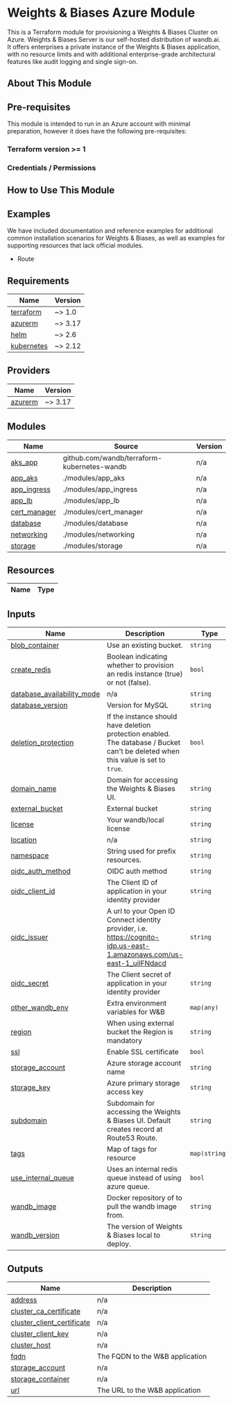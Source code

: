 # Weights & Biases Azure Module

This is a Terraform module for provisioning a Weights & Biases Cluster on Azure.
Weights & Biases Server is our self-hosted distribution of wandb.ai. It offers
enterprises a private instance of the Weights & Biases application, with no
resource limits and with additional enterprise-grade architectural features like
audit logging and single sign-on.

## About This Module

## Pre-requisites

This module is intended to run in an Azure account with minimal
preparation, however it does have the following pre-requisites:

### Terraform version >= 1

### Credentials / Permissions

## How to Use This Module

## Examples

We have included documentation and reference examples for additional common
installation scenarios for Weights & Biases, as well as examples for supporting
resources that lack official modules.

- Route

<!-- BEGIN_TF_DOCS -->
## Requirements

| Name | Version |
|------|---------|
| <a name="requirement_terraform"></a> [terraform](#requirement\_terraform) | ~> 1.0 |
| <a name="requirement_azurerm"></a> [azurerm](#requirement\_azurerm) | ~> 3.17 |
| <a name="requirement_helm"></a> [helm](#requirement\_helm) | ~> 2.6 |
| <a name="requirement_kubernetes"></a> [kubernetes](#requirement\_kubernetes) | ~> 2.12 |

## Providers

| Name | Version |
|------|---------|
| <a name="provider_azurerm"></a> [azurerm](#provider\_azurerm) | ~> 3.17 |

## Modules

| Name | Source | Version |
|------|--------|---------|
| <a name="module_aks_app"></a> [aks\_app](#module\_aks\_app) | github.com/wandb/terraform-kubernetes-wandb | n/a |
| <a name="module_app_aks"></a> [app\_aks](#module\_app\_aks) | ./modules/app_aks | n/a |
| <a name="module_app_ingress"></a> [app\_ingress](#module\_app\_ingress) | ./modules/app_ingress | n/a |
| <a name="module_app_lb"></a> [app\_lb](#module\_app\_lb) | ./modules/app_lb | n/a |
| <a name="module_cert_manager"></a> [cert\_manager](#module\_cert\_manager) | ./modules/cert_manager | n/a |
| <a name="module_database"></a> [database](#module\_database) | ./modules/database | n/a |
| <a name="module_networking"></a> [networking](#module\_networking) | ./modules/networking | n/a |
| <a name="module_storage"></a> [storage](#module\_storage) | ./modules/storage | n/a |

## Resources

| Name | Type |
|------|------|

## Inputs

| Name | Description | Type | Default | Required |
|------|-------------|------|---------|:--------:|
| <a name="input_blob_container"></a> [blob\_container](#input\_blob\_container) | Use an existing bucket. | `string` | `""` | no |
| <a name="input_create_redis"></a> [create\_redis](#input\_create\_redis) | Boolean indicating whether to provision an redis instance (true) or not (false). | `bool` | `false` | no |
| <a name="input_database_availability_mode"></a> [database\_availability\_mode](#input\_database\_availability\_mode) | n/a | `string` | `"SameZone"` | no |
| <a name="input_database_version"></a> [database\_version](#input\_database\_version) | Version for MySQL | `string` | `"5.7"` | no |
| <a name="input_deletion_protection"></a> [deletion\_protection](#input\_deletion\_protection) | If the instance should have deletion protection enabled. The database / Bucket can't be deleted when this value is set to `true`. | `bool` | `true` | no |
| <a name="input_domain_name"></a> [domain\_name](#input\_domain\_name) | Domain for accessing the Weights & Biases UI. | `string` | `null` | no |
| <a name="input_external_bucket"></a> [external\_bucket](#input\_external\_bucket) | External bucket | `string` | `""` | no |
| <a name="input_license"></a> [license](#input\_license) | Your wandb/local license | `string` | n/a | yes |
| <a name="input_location"></a> [location](#input\_location) | n/a | `string` | n/a | yes |
| <a name="input_namespace"></a> [namespace](#input\_namespace) | String used for prefix resources. | `string` | n/a | yes |
| <a name="input_oidc_auth_method"></a> [oidc\_auth\_method](#input\_oidc\_auth\_method) | OIDC auth method | `string` | `"implicit"` | no |
| <a name="input_oidc_client_id"></a> [oidc\_client\_id](#input\_oidc\_client\_id) | The Client ID of application in your identity provider | `string` | `""` | no |
| <a name="input_oidc_issuer"></a> [oidc\_issuer](#input\_oidc\_issuer) | A url to your Open ID Connect identity provider, i.e. https://cognito-idp.us-east-1.amazonaws.com/us-east-1_uiIFNdacd | `string` | `""` | no |
| <a name="input_oidc_secret"></a> [oidc\_secret](#input\_oidc\_secret) | The Client secret of application in your identity provider | `string` | `""` | no |
| <a name="input_other_wandb_env"></a> [other\_wandb\_env](#input\_other\_wandb\_env) | Extra environment variables for W&B | `map(any)` | `{}` | no |
| <a name="input_region"></a> [region](#input\_region) | When using external bucket the Region is mandatory | `string` | `""` | no |
| <a name="input_ssl"></a> [ssl](#input\_ssl) | Enable SSL certificate | `bool` | `true` | no |
| <a name="input_storage_account"></a> [storage\_account](#input\_storage\_account) | Azure storage account name | `string` | `""` | no |
| <a name="input_storage_key"></a> [storage\_key](#input\_storage\_key) | Azure primary storage access key | `string` | `""` | no |
| <a name="input_subdomain"></a> [subdomain](#input\_subdomain) | Subdomain for accessing the Weights & Biases UI. Default creates record at Route53 Route. | `string` | `null` | no |
| <a name="input_tags"></a> [tags](#input\_tags) | Map of tags for resource | `map(string)` | `{}` | no |
| <a name="input_use_internal_queue"></a> [use\_internal\_queue](#input\_use\_internal\_queue) | Uses an internal redis queue instead of using azure queue. | `bool` | `false` | no |
| <a name="input_wandb_image"></a> [wandb\_image](#input\_wandb\_image) | Docker repository of to pull the wandb image from. | `string` | `"wandb/local"` | no |
| <a name="input_wandb_version"></a> [wandb\_version](#input\_wandb\_version) | The version of Weights & Biases local to deploy. | `string` | `"latest"` | no |

## Outputs

| Name | Description |
|------|-------------|
| <a name="output_address"></a> [address](#output\_address) | n/a |
| <a name="output_cluster_ca_certificate"></a> [cluster\_ca\_certificate](#output\_cluster\_ca\_certificate) | n/a |
| <a name="output_cluster_client_certificate"></a> [cluster\_client\_certificate](#output\_cluster\_client\_certificate) | n/a |
| <a name="output_cluster_client_key"></a> [cluster\_client\_key](#output\_cluster\_client\_key) | n/a |
| <a name="output_cluster_host"></a> [cluster\_host](#output\_cluster\_host) | n/a |
| <a name="output_fqdn"></a> [fqdn](#output\_fqdn) | The FQDN to the W&B application |
| <a name="output_storage_account"></a> [storage\_account](#output\_storage\_account) | n/a |
| <a name="output_storage_container"></a> [storage\_container](#output\_storage\_container) | n/a |
| <a name="output_url"></a> [url](#output\_url) | The URL to the W&B application |
<!-- END_TF_DOCS -->
